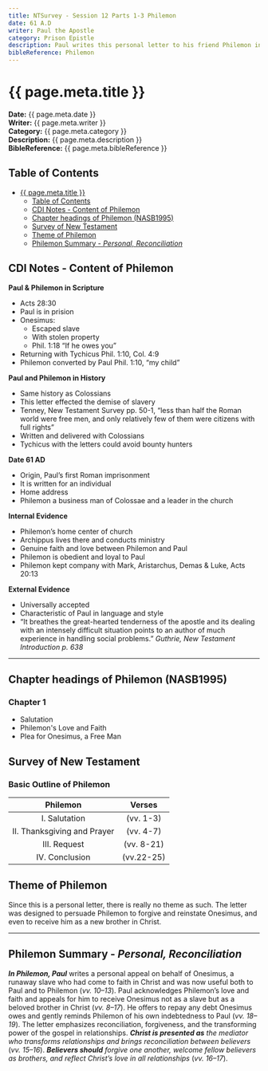 ```yaml
---
title: NTSurvey - Session 12 Parts 1-3 Philemon
date: 61 A.D
writer: Paul the Apostle
category: Prison Epistle
description: Paul writes this personal letter to his friend Philemon in order to intercede for the slave Onesimus.
bibleReference: Philemon
---
```


# {{ page.meta.title }}

**Date:** {{ page.meta.date }}  
**Writer:** {{ page.meta.writer }}  
**Category:** {{ page.meta.category }}  
**Description:** {{ page.meta.description }}  
**BibleReference:** {{ page.meta.bibleReference }}

## Table of Contents

- [{{ page.meta.title }}](#-pagemetatitle-)
  - [Table of Contents](#table-of-contents)
  - [CDI Notes - Content of Philemon](#cdi-notes---content-of-philemon)
  - [Chapter headings of Philemon (NASB1995)](#chapter-headings-of-philemon-nasb1995)
  - [Survey of New Testament](#survey-of-new-testament)
  - [Theme of Philemon](#theme-of-philemon)
  - [Philemon Summary - *Personal, Reconciliation*](#philemon-summary---personal-reconciliation)

## CDI Notes - Content of Philemon

**Paul & Philemon in Scripture**

- Acts 28:30
- Paul is in prision
- Onesimus:
  - Escaped slave
  - With stolen property
  - Phil. 1:18 “If he owes you”
- Returning with Tychicus Phil. 1:10, Col. 4:9
- Philemon converted by Paul Phil. 1:10, “my child”

**Paul and Philemon in History**

- Same history as Colossians
- This letter effected the demise of slavery
- Tenney, New Testament Survey pp. 50-1, “less than half the Roman world were free men, and only relatively few of them were citizens with full rights”
- Written and delivered with Colossians
- Tychicus with the letters could avoid bounty hunters

**Date 61 AD**

- Origin, Paul’s first Roman imprisonment
- It is written for an individual
- Home address
- Philemon a business man of Colossae and a leader in the church

**Internal Evidence**

- Philemon’s home center of church
- Archippus lives there and conducts ministry
- Genuine faith and love between Philemon and Paul
- Philemon is obedient and loyal to Paul
- Philemon kept company with Mark, Aristarchus, Demas & Luke, Acts 20:13

**External Evidence**

- Universally accepted
- Characteristic of Paul in language and style
- “It breathes the great-hearted tenderness of the apostle and its dealing with an intensely difficult situation points to an author of much experience in handling social problems.” *Guthrie, New Testament Introduction p. 638*

---

## Chapter headings of Philemon (NASB1995)

### Chapter 1

- Salutation
- Philemon's Love and Faith
- Plea for Onesimus, a Free Man

## Survey of New Testament

### Basic Outline of Philemon

| Philemon | Verses |
|:--------:|:------:|
| I. Salutation | (vv. 1-3) |
| II. Thanksgiving and Prayer | (vv. 4-7) |
| III. Request | (vv. 8-21) |
| IV. Conclusion | (vv.22-25) |

## Theme of Philemon

Since this is a personal letter, there is really no theme as such. The letter was designed to persuade Philemon to forgive and reinstate Onesimus, and even to receive him as a new brother in Christ.

---

## Philemon Summary - *Personal, Reconciliation*

***In Philemon, Paul*** writes a personal appeal on behalf of Onesimus, a runaway slave who had come to faith in Christ and was now useful both to Paul and to Philemon (*vv. 10–13*). Paul acknowledges Philemon’s love and faith and appeals for him to receive Onesimus not as a slave but as a beloved brother in Christ (*vv. 8–17*). He offers to repay any debt Onesimus owes and gently reminds Philemon of his own indebtedness to Paul (*vv. 18–19*). The letter emphasizes reconciliation, forgiveness, and the transforming power of the gospel in relationships.
***Christ is presented as*** *the mediator who transforms relationships and brings reconciliation between believers* (*vv. 15–16*).
***Believers should*** *forgive one another, welcome fellow believers as brothers, and reflect Christ’s love in all relationships* (*vv. 16–17*).
